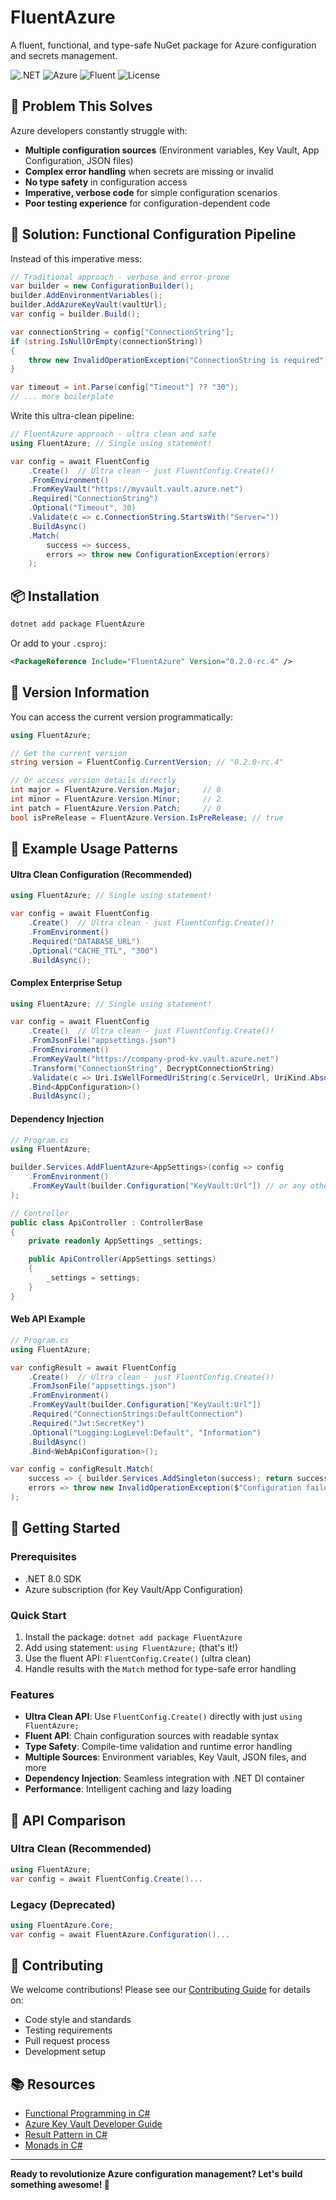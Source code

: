 ﻿# FluentAzure

A fluent, functional, and type-safe NuGet package for Azure configuration and secrets management.

![.NET](https://img.shields.io/badge/.NET-8.0-blue.svg)
![Azure](https://img.shields.io/badge/Azure-Functions%20%7C%20WebApps%20%7C%20Services-orange.svg)
![Fluent](https://img.shields.io/badge/Style-Fluent%20%7C%20Functional-purple.svg)
![License](https://img.shields.io/badge/License-MIT-green.svg)

## 🎯 Problem This Solves

Azure developers constantly struggle with:
- **Multiple configuration sources** (Environment variables, Key Vault, App Configuration, JSON files)
- **Complex error handling** when secrets are missing or invalid
- **No type safety** in configuration access
- **Imperative, verbose code** for simple configuration scenarios
- **Poor testing experience** for configuration-dependent code

## 🚀 Solution: Functional Configuration Pipeline

Instead of this imperative mess:
```csharp
// Traditional approach - verbose and error-prone
var builder = new ConfigurationBuilder();
builder.AddEnvironmentVariables();
builder.AddAzureKeyVault(vaultUrl);
var config = builder.Build();

var connectionString = config["ConnectionString"];
if (string.IsNullOrEmpty(connectionString))
{
    throw new InvalidOperationException("ConnectionString is required");
}

var timeout = int.Parse(config["Timeout"] ?? "30");
// ... more boilerplate
```

Write this ultra-clean pipeline:
```csharp
// FluentAzure approach - ultra clean and safe
using FluentAzure; // Single using statement!

var config = await FluentConfig
    .Create()  // Ultra clean - just FluentConfig.Create()!
    .FromEnvironment()
    .FromKeyVault("https://myvault.vault.azure.net")
    .Required("ConnectionString")
    .Optional("Timeout", 30)
    .Validate(c => c.ConnectionString.StartsWith("Server="))
    .BuildAsync()
    .Match(
        success => success,
        errors => throw new ConfigurationException(errors)
    );
```

## 📦 Installation

```bash
dotnet add package FluentAzure
```

Or add to your `.csproj`:
```xml
<PackageReference Include="FluentAzure" Version="0.2.0-rc.4" />
```

## 🔢 Version Information

You can access the current version programmatically:

```csharp
using FluentAzure;

// Get the current version
string version = FluentConfig.CurrentVersion; // "0.2.0-rc.4"

// Or access version details directly
int major = FluentAzure.Version.Major;     // 0
int minor = FluentAzure.Version.Minor;     // 2
int patch = FluentAzure.Version.Patch;     // 0
bool isPreRelease = FluentAzure.Version.IsPreRelease; // true
```

## 📖 Example Usage Patterns

#### **Ultra Clean Configuration (Recommended)**
```csharp
using FluentAzure; // Single using statement!

var config = await FluentConfig
    .Create()  // Ultra clean - just FluentConfig.Create()!
    .FromEnvironment()
    .Required("DATABASE_URL")
    .Optional("CACHE_TTL", "300")
    .BuildAsync();
```

#### **Complex Enterprise Setup**
```csharp
using FluentAzure; // Single using statement!

var config = await FluentConfig
    .Create()  // Ultra clean - just FluentConfig.Create()!
    .FromJsonFile("appsettings.json")
    .FromEnvironment()
    .FromKeyVault("https://company-prod-kv.vault.azure.net")
    .Transform("ConnectionString", DecryptConnectionString)
    .Validate(c => Uri.IsWellFormedUriString(c.ServiceUrl, UriKind.Absolute))
    .Bind<AppConfiguration>()
    .BuildAsync();
```

#### **Dependency Injection**
```csharp
// Program.cs
using FluentAzure;

builder.Services.AddFluentAzure<AppSettings>(config => config
    .FromEnvironment()
    .FromKeyVault(builder.Configuration["KeyVault:Url"]) // or any other sources
);

// Controller
public class ApiController : ControllerBase
{
    private readonly AppSettings _settings;

    public ApiController(AppSettings settings)
    {
        _settings = settings;
    }
}
```

#### **Web API Example**
```csharp
// Program.cs
using FluentAzure;

var configResult = await FluentConfig
    .Create()  // Ultra clean - just FluentConfig.Create()!
    .FromJsonFile("appsettings.json")
    .FromEnvironment()
    .FromKeyVault(builder.Configuration["KeyVault:Url"])
    .Required("ConnectionStrings:DefaultConnection")
    .Required("Jwt:SecretKey")
    .Optional("Logging:LogLevel:Default", "Information")
    .BuildAsync()
    .Bind<WebApiConfiguration>();

var config = configResult.Match(
    success => { builder.Services.AddSingleton(success); return success; },
    errors => throw new InvalidOperationException($"Configuration failed: {string.Join(", ", errors)}")
);
```

## 🚀 Getting Started

### Prerequisites
- .NET 8.0 SDK
- Azure subscription (for Key Vault/App Configuration)

### Quick Start
1. Install the package: `dotnet add package FluentAzure`
2. Add using statement: `using FluentAzure;` (that's it!)
3. Use the fluent API: `FluentConfig.Create()` (ultra clean)
4. Handle results with the `Match` method for type-safe error handling

### Features
- **Ultra Clean API**: Use `FluentConfig.Create()` directly with just `using FluentAzure;`
- **Fluent API**: Chain configuration sources with readable syntax
- **Type Safety**: Compile-time validation and runtime error handling
- **Multiple Sources**: Environment variables, Key Vault, JSON files, and more
- **Dependency Injection**: Seamless integration with .NET DI container
- **Performance**: Intelligent caching and lazy loading

## 🔄 API Comparison

### **Ultra Clean (Recommended)**
```csharp
using FluentAzure;
var config = await FluentConfig.Create()...
```

### **Legacy (Deprecated)**
```csharp
using FluentAzure.Core;
var config = await FluentAzure.Configuration()...
```

## 🤝 Contributing

We welcome contributions! Please see our [Contributing Guide](CONTRIBUTING.md) for details on:
- Code style and standards
- Testing requirements
- Pull request process
- Development setup

## 📚 Resources

- [Functional Programming in C#](https://docs.microsoft.com/en-us/dotnet/csharp/whats-new/csharp-9#records)
- [Azure Key Vault Developer Guide](https://docs.microsoft.com/en-us/azure/key-vault/)
- [Result Pattern in C#](https://enterprisecraftsmanship.com/posts/functional-c-handling-failures-input-errors/)
- [Monads in C#](https://mikhail.io/2018/07/monads-explained-in-csharp-again/)

---

**Ready to revolutionize Azure configuration management? Let's build something awesome! 🚀**
